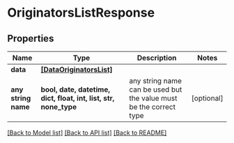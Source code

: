 # OriginatorsListResponse


## Properties
Name | Type | Description | Notes
------------ | ------------- | ------------- | -------------
**data** | [**[DataOriginatorsList]**](DataOriginatorsList.md) |  | 
**any string name** | **bool, date, datetime, dict, float, int, list, str, none_type** | any string name can be used but the value must be the correct type | [optional]

[[Back to Model list]](../../README.md#models) [[Back to API list]](../../README.md#available-methods) [[Back to README]](../../README.md)


